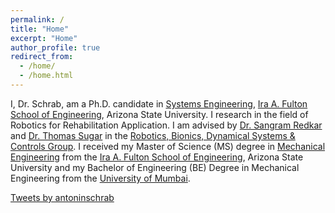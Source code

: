 ```yaml
---
permalink: /
title: "Home"
excerpt: "Home"
author_profile: true
redirect_from: 
  - /home/
  - /home.html
---
```



I, Dr. Schrab, am a Ph.D. candidate in [Systems Engineering](https://poly.engineering.asu.edu/engineering/phd-systems-engineering/), [Ira A. Fulton School of Engineering](https://engineering.asu.edu/), Arizona State University. I research in the field of Robotics for Rehabilitation Application. I am advised by [Dr. Sangram Redkar](https://isearch.asu.edu/profile/1114748) and [Dr. Thomas Sugar](https://isearch.asu.edu/profile/227786) in the [Robotics, Bionics, Dynamical Systems & Controls Group](). I received my Master of Science (MS) degree in [Mechanical Engineering](https://semte.engineering.asu.edu/mechanical-graduate/) from the [Ira A. Fulton School of Engineering](https://engineering.asu.edu/), Arizona State University and my Bachelor of Engineering (BE) Degree in Mechanical Engineering from the [University of Mumbai](http://mu.ac.in/).


<a class="twitter-timeline" data-width="450" data-height="900" data-theme="dark" href="https://twitter.com/antoninschrab?ref_src=twsrc%5Etfw">Tweets by antoninschrab</a> <script async src="https://platform.twitter.com/widgets.js" charset="utf-8"></script>







